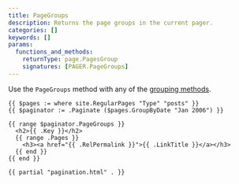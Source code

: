 ```yaml
---
title: PageGroups
description: Returns the page groups in the current pager.
categories: []
keywords: []
params:
  functions_and_methods:
    returnType: page.PagesGroup
    signatures: [PAGER.PageGroups]
---
```


Use the `PageGroups` method with any of the [grouping methods][].

[grouping methods]: /docs/reference/quick-reference/page-collections/#group

```go-html-template
{{ $pages := where site.RegularPages "Type" "posts" }}
{{ $paginator := .Paginate ($pages.GroupByDate "Jan 2006") }}

{{ range $paginator.PageGroups }}
  <h2>{{ .Key }}</h2>
  {{ range .Pages }}
    <h3><a href="{{ .RelPermalink }}">{{ .LinkTitle }}</a></h3>
  {{ end }}
{{ end }}

{{ partial "pagination.html" . }}
```
